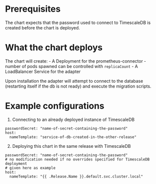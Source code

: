 # Prerequisites 

The chart expects that the password used to connect to TimescaleDB is
created before the chart is deployed.

# What the chart deploys

The chart will create:
    - A Deployment for the prometheus-connector
      - number of pods spawned can be controlled with `replicaCount`
    - A LoadBalancer Service for the adapter

Upon installation the adapter will attempt to connect to the database (restarting itself if the db is not ready) 
and execute the migration scripts.

# Example configurations

1. Connecting to an already deployed instance of TimescaleDB

```
passwordSecret: "name-of-secret-containing-the-password"
host:
  nameTemplate: "service-of-db-created-in-the-other-release"
```

2. Deploying this chart in the same release with TimescaleDB

``` 
passwordSecret: "name-of-secret-containing-the-password"
# no modification needed if no overrides specified for TimescaleDB deployment
# given here as example
host:
  nameTemplate: "{{ .Release.Name }}.default.svc.cluster.local"
```